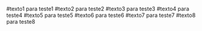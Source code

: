 #texto1 para teste1
#texto2 para teste2
#texto3 para teste3
#texto4 para teste4
#texto5 para teste5
#texto6 para teste6
#texto7 para teste7
#texto8 para teste8

